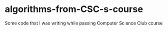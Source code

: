 # algorithms-from-CSC-s-course
Some code that I was writing while  passing Computer Science Club course
